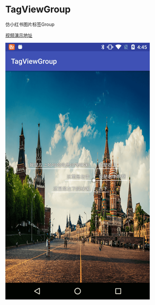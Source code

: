 # TagViewGroup
仿小红书图片标签Group

[视频演示地址](http://7vzpfd.com1.z0.glb.clouddn.com/shamuMMB29Klijx12222016164545.mp4)

<img src="./design/img01.png" alt="截图" width="450px">
